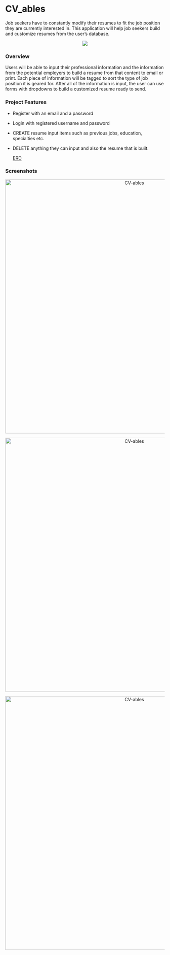 # CV_ables
Job seekers have to constantly modify their resumes to fit the job position they are currently interested in. This application will help job seekers build and customize resumes from the user’s database.
<p align="center">
<image src="https://user-images.githubusercontent.com/59325156/156891743-0fb6551d-d233-4c4a-bc78-2e6b724c5254.png">
</p>

  ### Overview
Users will be able to input their professional information and the information from the potential employers to build a resume from that content to email or print. Each piece of information will be tagged to sort the type of job position it is geared for. After all of the information is input, the user can use forms with dropdowns to build a customized resume ready to send.

### Project Features
* Register with an email and a password
* Login with registered username and password
* CREATE resume input items such as previous jobs, education, specialties etc.
* DELETE  anything they can input and also the resume that is built.
  
  [ERD](https://dbdiagram.io/d/62237c3854f9ad109a651a5d/)
  
### Screenshots
  
<p align="center">
<img width="800" alt="CV-ables" src="https://user-images.githubusercontent.com/59325156/159398575-aceb57c0-c075-47c1-af96-7e5f5fc02909.png">
</p>

<p align="center">
<img width="800" alt="CV-ables" src="https://user-images.githubusercontent.com/59325156/159399109-1e5ec4d1-6a0b-4e2d-a28b-0eaa432d2f4c.png">
</p>

<p align="center">
<img width="800" alt="CV-ables" src="https://user-images.githubusercontent.com/59325156/159399565-7a84dc53-5959-4fd2-9082-a26446165733.png">
</p>
